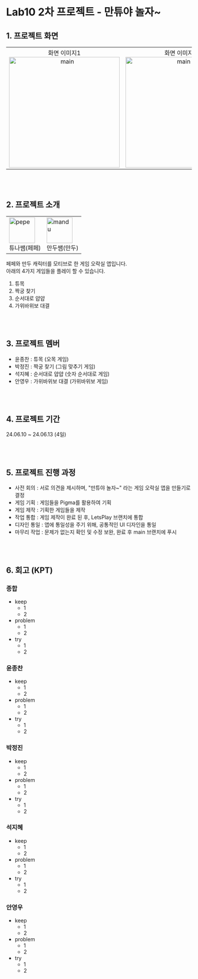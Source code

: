 # Lab10 2차 프로젝트 - 만튜야 놀자~

## 1. 프로젝트 화면

<table style="border: none; border-collapse: collapse; width: 100%;">
  <tr>
    <td style="border: none; text-align: center;">
      화면 이미지1<br>
      <img src="https://github.com/APP-iOS5th/Lab10-Arcade/assets/79854784/ea590e5d-eafd-43ea-90a2-920058e9aae9" alt="main" height="300">
    </td>
    <td style="border: none; text-align: center;">
      화면 이미지2<br>
      <img src="https://github.com/APP-iOS5th/Lab10-Arcade/assets/79854784/ea590e5d-eafd-43ea-90a2-920058e9aae9" alt="main" height="300">
    </td>
    <td style="border: none; text-align: center;">
      화면 이미지3<br>
      <img src="https://github.com/APP-iOS5th/Lab10-Arcade/assets/79854784/ea590e5d-eafd-43ea-90a2-920058e9aae9" alt="main" height="300">
    </td>
    <td style="border: none; text-align: center;">
      화면 이미지4<br>
      <img src="https://github.com/APP-iOS5th/Lab10-Arcade/assets/79854784/ea590e5d-eafd-43ea-90a2-920058e9aae9" alt="main" height="300">
    </td>
    </td>
    <td style="border: none; text-align: center;">
      화면 이미지5<br>
      <img src="https://github.com/APP-iOS5th/Lab10-Arcade/assets/79854784/ea590e5d-eafd-43ea-90a2-920058e9aae9" alt="main" height="300">
    </td>
  </tr>
</table>

<br><br>

## 2. 프로젝트 소개

<table>
  <tr>
    <td>
      <img src="https://github.com/APP-iOS5th/Lab10-Arcade/assets/164759000/ffe8ee34-976b-4edf-a83d-722d8345d255" alt="pepe" height="70">
      <br>튜나쌤(페페)
    </td>
    <td>
      <img src="https://github.com/APP-iOS5th/Lab10-Arcade/assets/164759000/91c83bdf-0c47-4e65-b3e1-ae8b098c65db" alt="mandu" height="70">
      <br>만두쌤(만두)
    </td>
  </tr>
</table>

페페와 만두 캐릭터를 모티브로 한 게임 오락실 앱입니다.<br>
아래의 4가지 게임들을 플레이 할 수 있습니다.

1. 튜목
2. 짝궁 찾기
3. 순서대로 얍얍
4. 가위바위보 대결

<br><br>

## 3. 프로젝트 멤버

- 윤종찬 : 튜목 (오목 게임)
- 박정진 : 짝궁 찾기 (그림 맞추기 게임)
- 석지혜 : 순서대로 얍얍 (숫자 순서대로 게임)
- 안영우 : 가위바위보 대결 (가위바위보 게임)

<br><br>

## 4. 프로젝트 기간

24.06.10 ~ 24.06.13 (4일)

<br><br>

## 5. 프로젝트 진행 과정

- 사전 회의 : 서로 의견을 제시하며, "만튜야 놀자~" 라는 게임 오락실 앱을 만들기로 결정
- 게임 기획 : 게임들을 Pigma를 활용하여 기획
- 게임 제작 : 기획한 게임들을 제작
- 작업 통합 : 게임 제작이 완료 된 후, LetsPlay 브랜치에 통합
- 디자인 통일 : 앱에 통일성을 주기 위해, 공통적인 UI 디자인을 통일
- 마무리 작업 : 문제가 없는지 확인 및 수정 보완, 완료 후 main 브랜치에 푸시

<br><br>

## 6. 회고 (KPT)

### 종합
  - keep
    - 1
    - 2
  - problem
    - 1
    - 2
  - try
    - 1
    - 2

### 윤종찬
  - keep
    - 1
    - 2
  - problem
    - 1
    - 2
  - try
    - 1
    - 2

### 박정진
  - keep
    - 1
    - 2
  - problem
    - 1
    - 2
  - try
    - 1
    - 2

### 석지혜
  - keep
    - 1
    - 2
  - problem
    - 1
    - 2
  - try
    - 1
    - 2

### 안영우
  - keep
    - 1
    - 2
  - problem
    - 1
    - 2
  - try
    - 1
    - 2


